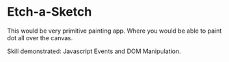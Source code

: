 # Etch-a-Sketch

This would be very primitive painting app. Where you would be able to paint dot all over the canvas.

Skill demonstrated: Javascript Events and DOM Manipulation.
